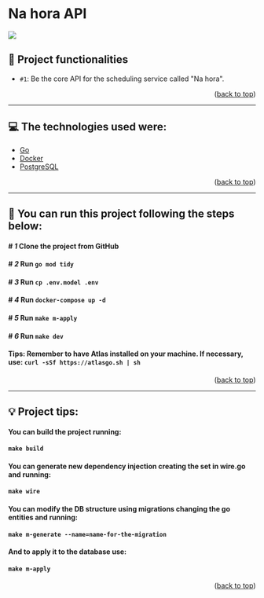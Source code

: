 # Na hora API
<p>
  <img src='http://img.shields.io/static/v1?label=STATUS&message=ACTIVE&color=GREEN&style=for-the-badge'>
</p>

## :hammer: Project functionalities

- `#1`: Be the core API for the scheduling service called "Na hora".

<p align="right">(<a href="#top">back to top</a>)</p>
<hr>

## :computer: The technologies used were:

- [Go](https://go.dev/)
- [Docker](https://www.docker.com/)
- [PostgreSQL](https://www.postgresql.org/)

<p align="right">(<a href="#top">back to top</a>)</p>
<hr>

## :rocket: You can run this project following the steps below:

#### # *1* Clone the project from GitHub
#### # *2* Run ```go mod tidy```
#### # *3* Run ```cp .env.model .env```
#### # *4* Run ```docker-compose up -d```
#### # *5* Run ```make m-apply```
#### # *6* Run ```make dev```

#### Tips: Remember to have Atlas installed on your machine. If necessary, use: ```curl -sSf https://atlasgo.sh | sh```

<p align="right">(<a href="#top">back to top</a>)</p>
<hr>

## :bulb: Project tips:

#### You can build the project running:
#### ```make build```

#### You can generate new dependency injection creating the set in wire.go and running:
#### ```make wire```

#### You can modify the DB structure using migrations changing the go entities and running:
#### ```make m-generate --name=name-for-the-migration```
#### And to apply it to the database use:
#### ```make m-apply```

<p align="right">(<a href="#top">back to top</a>)</p>